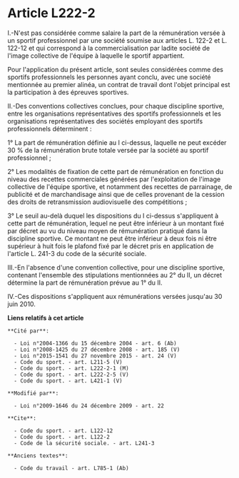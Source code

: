 # Article L222-2

I.-N'est pas considérée comme salaire la part de la rémunération versée à un sportif professionnel par une société soumise
aux articles L. 122-2 et L. 122-12 et qui correspond à la commercialisation par ladite société de l'image collective de
l'équipe à laquelle le sportif appartient. 

Pour l'application du présent article, sont seules considérées comme des sportifs professionnels les personnes ayant conclu,
avec une société mentionnée au premier alinéa, un contrat de travail dont l'objet principal est la participation à des
épreuves sportives. 

II.-Des conventions collectives conclues, pour chaque discipline sportive, entre les organisations représentatives des
sportifs professionnels et les organisations représentatives des sociétés employant des sportifs professionnels
déterminent : 

1° La part de rémunération définie au I ci-dessus, laquelle ne peut excéder 30 % de la rémunération brute totale versée par
la société au sportif professionnel ; 

2° Les modalités de fixation de cette part de rémunération en fonction du niveau des recettes commerciales générées par
l'exploitation de l'image collective de l'équipe sportive, et notamment des recettes de parrainage, de publicité et de
marchandisage ainsi que de celles provenant de la cession des droits de retransmission audiovisuelle des compétitions ; 

3° Le seuil au-delà duquel les dispositions du I ci-dessus s'appliquent à cette part de rémunération, lequel ne peut être
inférieur à un montant fixé par décret au vu du niveau moyen de rémunération pratiqué dans la discipline sportive. Ce montant
ne peut être inférieur à deux fois ni être supérieur à huit fois le plafond fixé par le décret pris en application de
l'article L. 241-3 du code de la sécurité sociale. 

III.-En l'absence d'une convention collective, pour une discipline sportive, contenant l'ensemble des stipulations
mentionnées au 2° du II, un décret détermine la part de rémunération prévue au 1° du II. 

IV.-Ces dispositions s'appliquent aux rémunérations versées jusqu'au  30 juin 2010.

**Liens relatifs à cet article**

	**Cité par**:

	  - Loi n°2004-1366 du 15 décembre 2004 - art. 6 (Ab)
	  - Loi n°2008-1425 du 27 décembre 2008 - art. 185 (V)
	  - Loi n°2015-1541 du 27 novembre 2015 - art. 24 (V)
	  - Code du sport. - art. L211-5 (V)
	  - Code du sport. - art. L222-2-1 (M)
	  - Code du sport. - art. L222-2-5 (V)
	  - Code du sport. - art. L421-1 (V)

	**Modifié par**:

	  - Loi n°2009-1646 du 24 décembre 2009 - art. 22

	**Cite**:

	  - Code du sport. - art. L122-12
	  - Code du sport. - art. L122-2
	  - Code de la sécurité sociale. - art. L241-3

	**Anciens textes**:

	  - Code du travail - art. L785-1 (Ab)
